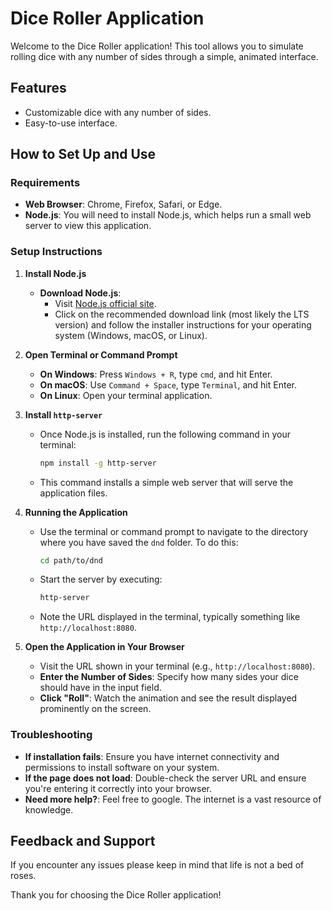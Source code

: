 # Dice Roller Application

Welcome to the Dice Roller application! This tool allows you to simulate rolling dice with any number of sides through a simple, animated interface.

## Features

- Customizable dice with any number of sides.
- Easy-to-use interface.

## How to Set Up and Use

### Requirements

- **Web Browser**: Chrome, Firefox, Safari, or Edge.
- **Node.js**: You will need to install Node.js, which helps run a small web server to view this application.

### Setup Instructions

1. **Install Node.js**

   - **Download Node.js**:
      - Visit [Node.js official site](https://nodejs.org/).
      - Click on the recommended download link (most likely the LTS version) and follow the installer instructions for your operating system (Windows, macOS, or Linux).

2. **Open Terminal or Command Prompt**

   - **On Windows**: Press `Windows + R`, type `cmd`, and hit Enter.
   - **On macOS**: Use `Command + Space`, type `Terminal`, and hit Enter.
   - **On Linux**: Open your terminal application.

3. **Install `http-server`**

   - Once Node.js is installed, run the following command in your terminal:
     ```bash
     npm install -g http-server
     ```
   - This command installs a simple web server that will serve the application files.

4. **Running the Application**

   - Use the terminal or command prompt to navigate to the directory where you have saved the `dnd` folder. To do this:
     ```bash
     cd path/to/dnd
     ```
   - Start the server by executing:
     ```bash
     http-server
     ```
   - Note the URL displayed in the terminal, typically something like `http://localhost:8080`.

5. **Open the Application in Your Browser**

   - Visit the URL shown in your terminal (e.g., `http://localhost:8080`).
   - **Enter the Number of Sides**: Specify how many sides your dice should have in the input field.
   - **Click "Roll"**: Watch the animation and see the result displayed prominently on the screen.

### Troubleshooting

- **If installation fails**: Ensure you have internet connectivity and permissions to install software on your system.
- **If the page does not load**: Double-check the server URL and ensure you're entering it correctly into your browser.
- **Need more help?**: Feel free to google. The internet is a vast resource of knowledge.

## Feedback and Support

If you encounter any issues please keep in mind that life is not a bed of roses.

Thank you for choosing the Dice Roller application!